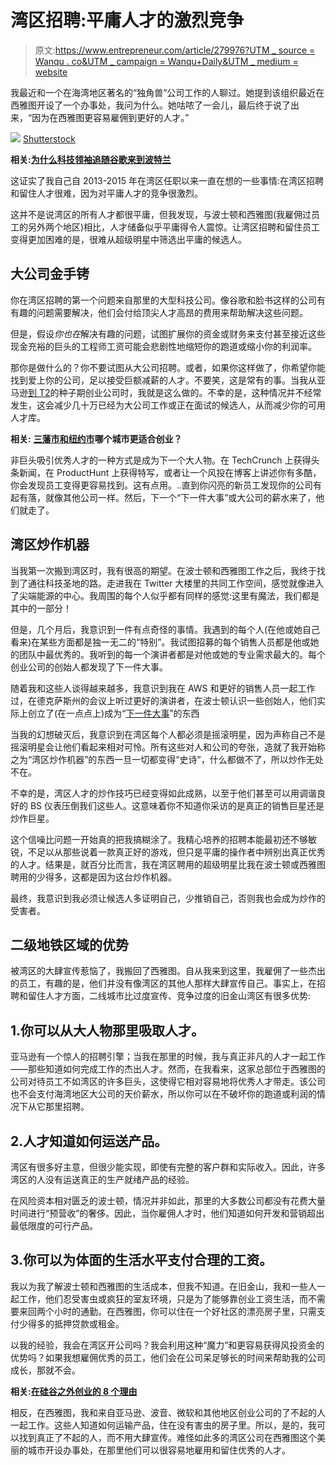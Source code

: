 # 湾区招聘:平庸人才的激烈竞争

> 原文:[https://www.entrepreneur.com/article/279976?UTM _ source = Wanqu . co&UTM _ campaign = Wanqu+Daily&UTM _ medium = website](https://www.entrepreneur.com/article/279976?utm_source=wanqu.co&utm_campaign=Wanqu+Daily&utm_medium=website)

我最近和一个在海湾地区著名的“独角兽”公司工作的人聊过。她提到该组织最近在西雅图开设了一个办事处，我问为什么。她咕哝了一会儿，最后终于说了出来，“因为在西雅图更容易雇佣到更好的人才。”

![](../Images/9ae11bdb0c11eaf48b1c9e8366521006.png)  [Shutterstock](http://www.shutterstock.com/pic-44764561/stock-photo-photo-tourism-concept-san-francisco-and-statue-liberty.html?src=6ud0P_EgBAT3I1IVF2IiRg-1-39)

**相关:[为什么科技领袖追随谷歌来到波特兰](https://www.entrepreneur.com/article/273822)**

这证实了我自己自 2013-2015 年在湾区任职以来一直在想的一些事情:在湾区招聘和留住人才很难，因为对平庸人才的竞争很激烈。

这并不是说湾区的所有人才都很平庸，但我发现，与波士顿和西雅图(我雇佣过员工的另外两个地区)相比，人才储备似乎平庸得令人震惊。让湾区招聘和留住员工变得更加困难的是，很难从超级明星中筛选出平庸的候选人。

## **大公司金手铐**

你在湾区招聘的第一个问题来自那里的大型科技公司。像谷歌和脸书这样的公司有有趣的问题需要解决，他们会付给顶尖人才高昂的费用来帮助解决这些问题。

但是，假设*你也在*解决有趣的问题，试图扩展你的资金或财务来支付甚至接近这些现金充裕的巨头的工程师工资可能会悲剧性地缩短你的跑道或缩小你的利润率。

那你是做什么的？你不要试图从大公司招聘。或者，如果你这样做了，你希望你能找到爱上你的公司，足以接受巨额减薪的人才。不要笑，这是常有的事。当我从亚马逊[到 T2](https://www.entrepreneur.com/topic/amazon)的种子期创业公司时，我就是这么做的。不幸的是，这种情况并不经常发生，这会减少几十万已经为大公司工作或正在面试的候选人，从而减少你的可用人才库。

**相关:** [**三藩市和**](https://www.entrepreneur.com/article/237533)**[纽约市](https://www.entrepreneur.com/topic/new-york-city)哪个城市更适合创业？**

非巨头吸引优秀人才的一种方式是成为下一个大人物。在 TechCrunch 上获得头条新闻，在 ProductHunt 上获得特写，或者让一个风投在博客上讲述你有多酷，你会发现员工变得更容易找到。这有点用。..直到你闪亮的新员工发现你的公司有起有落，就像其他公司一样。然后，下一个“下一件大事”或大公司的薪水来了，他们就走了。

## **湾区炒作机器**

当我第一次搬到湾区时，我有很高的期望。在波士顿和西雅图工作之后，我终于找到了通往科技圣地的路。走进我在 Twitter 大楼里的共同工作空间，感觉就像进入了尖端能源的中心。我周围的每个人似乎都有同样的感觉:这里有魔法，我们都是其中的一部分！

但是，几个月后，我意识到一件有点奇怪的事情。我遇到的每个人(在他或她自己看来)在某些方面都是独一无二的“特别”。我试图招募的每个销售人员都是他或她的团队中最优秀的。我听到的每一个演讲者都是对他或她的专业需求最大的。每个创业公司的创始人都发现了下一件大事。

随着我和这些人谈得越来越多，我意识到我在 AWS 和更好的销售人员一起工作过，在德克萨斯州的会议上听过更好的演讲者，在波士顿认识一些创始人，他们实际上创立了(在一点点上)成为“[下一件大事](http://www.hubspot.com/)”的东西

当我的幻想破灭后，我意识到在湾区每个人都必须是摇滚明星，因为声称自己不是摇滚明星会让他们看起来相对可怜。所有这些对人和公司的夸张，造就了我开始称之为“湾区炒作机器”的东西一旦一切都变得“史诗”，什么都做不了，所以炒作无处不在。

不幸的是，湾区人才的炒作技巧已经变得如此成熟，以至于他们甚至可以用调谐良好的 BS 仪表压倒我们这些人。这意味着你不知道你采访的是真正的销售巨星还是炒作巨星。

这个信噪比问题一开始真的把我搞糊涂了。我精心培养的招聘本能最初还不够敏锐，不足以从那些说着一款真正好的游戏，但只是平庸的操作者中辨别出真正优秀的人才。结果是，就百分比而言，我在湾区聘用的超级明星比我在波士顿或西雅图聘用的少得多，这都是因为这台炒作机器。

最终，我意识到我必须让候选人多证明自己，少推销自己，否则我也会成为炒作的受害者。

## **二级地铁区域的优势**

被湾区的大肆宣传惹恼了，我搬回了西雅图。自从我来到这里，我雇佣了一些杰出的员工，有趣的是，他们并没有像湾区的其他人那样大肆宣传自己。事实上，在招聘和留住人才方面，二线城市比过度宣传、竞争过度的旧金山湾区有很多优势:

## 1.你可以从大人物那里吸取人才。

亚马逊有一个惊人的招聘引擎；当我在那里的时候，我与真正非凡的人才一起工作——那些知道如何完成工作的杰出人才。然而，在我看来，这家总部位于西雅图的公司对待员工不如湾区的许多巨头，这使得它相对容易地将优秀人才带走。该公司也不会支付海湾地区大公司的天价薪水，所以你可以在不破坏你的跑道或利润的情况下从它那里招聘。

## 2.人才知道如何运送产品。

湾区有很多好主意，但很少能实现，即使有完整的客户群和实际收入。因此，许多湾区的人没有运送真正的生产就绪产品的经验。

在风险资本相对匮乏的波士顿，情况并非如此，那里的大多数公司都没有花费大量时间进行“预营收”的奢侈。因此，当你雇佣人才时，他们知道如何开发和营销超出最低限度的可行产品。

## 3.你可以为体面的生活水平支付合理的工资。

我以为我了解波士顿和西雅图的生活成本，但我不知道。在旧金山，我和一些人一起工作，他们忍受害虫或疯狂的室友环境，只是为了能够靠创业工资生活，而不需要来回两个小时的通勤。在西雅图，你可以住在一个好社区的漂亮房子里，只需支付少得多的抵押贷款或租金。

以我的经验，我会在湾区开公司吗？我会利用这种“魔力”和更容易获得风投资金的优势吗？如果我想雇佣优秀的员工，他们会在公司呆足够长的时间来帮助我的公司成长，那就不会。

**相关:[在硅谷之外创业的 8 个理由](https://www.entrepreneur.com/article/239963)**

相反，在西雅图，我和来自亚马逊、波音、微软和其他地区创业公司的了不起的人一起工作。这些人知道如何运输产品，住在没有害虫的房子里。所以，是的，我可以找到真正了不起的人，而不用大肆宣传。难怪如此多的湾区公司在西雅图这个美丽的城市开设办事处，在那里他们可以很容易地雇用和留住优秀的人才。